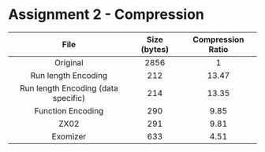 # Assignment 2 - Compression

|                 File                | Size (bytes) | Compression Ratio |
|:-----------------------------------:|:------------:|:-----------------:|
|               Original              |     2856     |         1         |
|         Run length Encoding         |      212     |       13.47       |
| Run length Encoding (data specific) |      214     |       13.35       |
|          Function Encoding          |      290     |        9.85       |
|                 ZX02                |      291     |        9.81       |
|               Exomizer              |      633     |        4.51       |